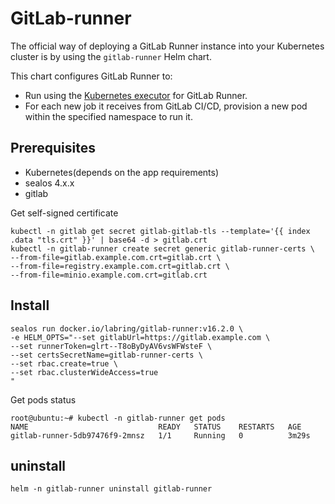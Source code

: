 

# GitLab-runner

The official way of deploying a GitLab Runner instance into your Kubernetes cluster is by using the `gitlab-runner` Helm chart.

This chart configures GitLab Runner to:

- Run using the [Kubernetes executor](https://docs.gitlab.com/runner/executors/kubernetes.html) for GitLab Runner.
- For each new job it receives from GitLab CI/CD, provision a new pod within the specified namespace to run it.

## Prerequisites

- Kubernetes(depends on the app requirements)
- sealos 4.x.x
- gitlab

Get  self-signed certificate

```
kubectl -n gitlab get secret gitlab-gitlab-tls --template='{{ index .data "tls.crt" }}' | base64 -d > gitlab.crt
kubectl -n gitlab-runner create secret generic gitlab-runner-certs \
--from-file=gitlab.example.com.crt=gitlab.crt \
--from-file=registry.example.com.crt=gitlab.crt \
--from-file=minio.example.com.crt=gitlab.crt
```

## Install

```shell
sealos run docker.io/labring/gitlab-runner:v16.2.0 \
-e HELM_OPTS="--set gitlabUrl=https://gitlab.example.com \
--set runnerToken=glrt--T8oByDyAV6vsWFWsteF \
--set certsSecretName=gitlab-runner-certs \
--set rbac.create=true \
--set rbac.clusterWideAccess=true
"
```

Get pods status

```shell
root@ubuntu:~# kubectl -n gitlab-runner get pods
NAME                             READY   STATUS    RESTARTS   AGE
gitlab-runner-5db97476f9-2mnsz   1/1     Running   0          3m29s
```

## uninstall

```shell
helm -n gitlab-runner uninstall gitlab-runner
```
